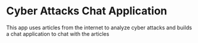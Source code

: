 # Cyber Attacks Chat Application
This app uses articles from the internet to analyze cyber attacks and builds a chat application to chat with the articles
